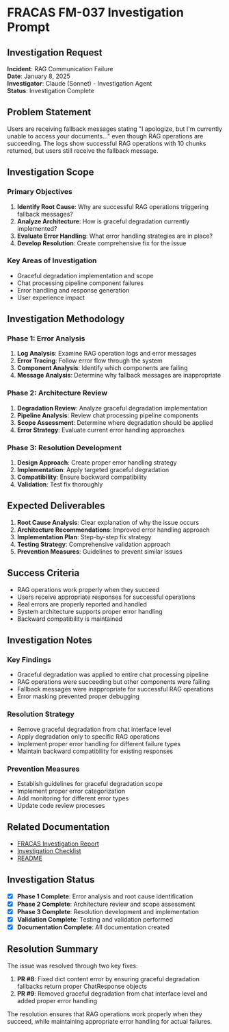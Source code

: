 # FRACAS FM-037 Investigation Prompt

## Investigation Request

**Incident**: RAG Communication Failure  
**Date**: January 8, 2025  
**Investigator**: Claude (Sonnet) - Investigation Agent  
**Status**: Investigation Complete  

## Problem Statement

Users are receiving fallback messages stating "I apologize, but I'm currently unable to access your documents..." even though RAG operations are succeeding. The logs show successful RAG operations with 10 chunks returned, but users still receive the fallback message.

## Investigation Scope

### Primary Objectives
1. **Identify Root Cause**: Why are successful RAG operations triggering fallback messages?
2. **Analyze Architecture**: How is graceful degradation currently implemented?
3. **Evaluate Error Handling**: What error handling strategies are in place?
4. **Develop Resolution**: Create comprehensive fix for the issue

### Key Areas of Investigation
- Graceful degradation implementation and scope
- Chat processing pipeline component failures
- Error handling and response generation
- User experience impact

## Investigation Methodology

### Phase 1: Error Analysis
1. **Log Analysis**: Examine RAG operation logs and error messages
2. **Error Tracing**: Follow error flow through the system
3. **Component Analysis**: Identify which components are failing
4. **Message Analysis**: Determine why fallback messages are inappropriate

### Phase 2: Architecture Review
1. **Degradation Review**: Analyze graceful degradation implementation
2. **Pipeline Analysis**: Review chat processing pipeline components
3. **Scope Assessment**: Determine where degradation should be applied
4. **Error Strategy**: Evaluate current error handling approaches

### Phase 3: Resolution Development
1. **Design Approach**: Create proper error handling strategy
2. **Implementation**: Apply targeted graceful degradation
3. **Compatibility**: Ensure backward compatibility
4. **Validation**: Test fix thoroughly

## Expected Deliverables

1. **Root Cause Analysis**: Clear explanation of why the issue occurs
2. **Architecture Recommendations**: Improved error handling approach
3. **Implementation Plan**: Step-by-step fix strategy
4. **Testing Strategy**: Comprehensive validation approach
5. **Prevention Measures**: Guidelines to prevent similar issues

## Success Criteria

- RAG operations work properly when they succeed
- Users receive appropriate responses for successful operations
- Real errors are properly reported and handled
- System architecture supports proper error handling
- Backward compatibility is maintained

## Investigation Notes

### Key Findings
- Graceful degradation was applied to entire chat processing pipeline
- RAG operations were succeeding but other components were failing
- Fallback messages were inappropriate for successful RAG operations
- Error masking prevented proper debugging

### Resolution Strategy
- Remove graceful degradation from chat interface level
- Apply degradation only to specific RAG operations
- Implement proper error handling for different failure types
- Maintain backward compatibility for existing responses

### Prevention Measures
- Establish guidelines for graceful degradation scope
- Implement proper error categorization
- Add monitoring for different error types
- Update code review processes

## Related Documentation

- [FRACAS Investigation Report](../FRACAS_FM_037_RAG_COMMUNICATION_FAILURE.md)
- [Investigation Checklist](../investigation_checklist.md)
- [README](../README.md)

## Investigation Status

- [x] **Phase 1 Complete**: Error analysis and root cause identification
- [x] **Phase 2 Complete**: Architecture review and scope assessment
- [x] **Phase 3 Complete**: Resolution development and implementation
- [x] **Validation Complete**: Testing and validation performed
- [x] **Documentation Complete**: All documentation created

## Resolution Summary

The issue was resolved through two key fixes:

1. **PR #8**: Fixed dict content error by ensuring graceful degradation fallbacks return proper ChatResponse objects
2. **PR #9**: Removed graceful degradation from chat interface level and added proper error handling

The resolution ensures that RAG operations work properly when they succeed, while maintaining appropriate error handling for actual failures.
